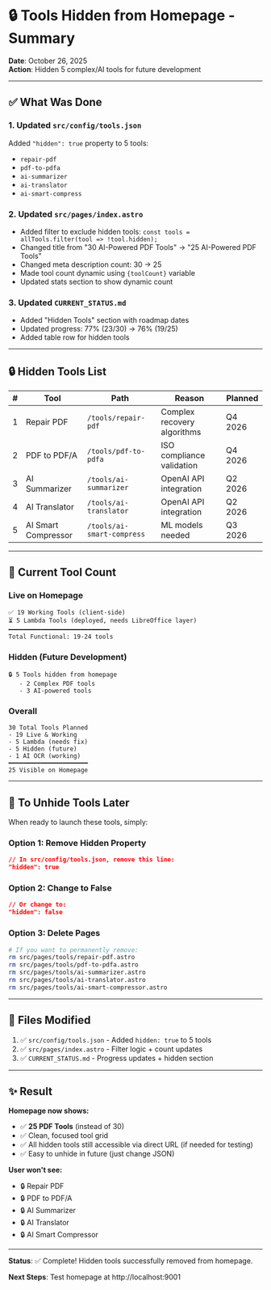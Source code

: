 # 🔒 Tools Hidden from Homepage - Summary

**Date**: October 26, 2025  
**Action**: Hidden 5 complex/AI tools for future development

---

## ✅ **What Was Done**

### 1. Updated `src/config/tools.json`
Added `"hidden": true` property to 5 tools:
- `repair-pdf`
- `pdf-to-pdfa`
- `ai-summarizer`
- `ai-translator`
- `ai-smart-compress`

### 2. Updated `src/pages/index.astro`
- Added filter to exclude hidden tools: `const tools = allTools.filter(tool => !tool.hidden);`
- Changed title from "30 AI-Powered PDF Tools" → "25 AI-Powered PDF Tools"
- Changed meta description count: 30 → 25
- Made tool count dynamic using `{toolCount}` variable
- Updated stats section to show dynamic count

### 3. Updated `CURRENT_STATUS.md`
- Added "Hidden Tools" section with roadmap dates
- Updated progress: 77% (23/30) → 76% (19/25)
- Added table row for hidden tools

---

## 🔒 **Hidden Tools List**

| # | Tool | Path | Reason | Planned |
|---|------|------|--------|---------|
| 1 | Repair PDF | `/tools/repair-pdf` | Complex recovery algorithms | Q4 2026 |
| 2 | PDF to PDF/A | `/tools/pdf-to-pdfa` | ISO compliance validation | Q4 2026 |
| 3 | AI Summarizer | `/tools/ai-summarizer` | OpenAI API integration | Q2 2026 |
| 4 | AI Translator | `/tools/ai-translator` | OpenAI API integration | Q2 2026 |
| 5 | AI Smart Compressor | `/tools/ai-smart-compress` | ML models needed | Q3 2026 |

---

## 🎯 **Current Tool Count**

### Live on Homepage
```
✅ 19 Working Tools (client-side)
⏳ 5 Lambda Tools (deployed, needs LibreOffice layer)
━━━━━━━━━━━━━━━━━━━━━━━━━━━━
Total Functional: 19-24 tools
```

### Hidden (Future Development)
```
🔒 5 Tools hidden from homepage
   - 2 Complex PDF tools
   - 3 AI-powered tools
```

### Overall
```
30 Total Tools Planned
- 19 Live & Working
- 5 Lambda (needs fix)
- 5 Hidden (future)
- 1 AI OCR (working)
━━━━━━━━━━━━━━━━━━━━━━
25 Visible on Homepage
```

---

## 🚀 **To Unhide Tools Later**

When ready to launch these tools, simply:

### Option 1: Remove Hidden Property
```json
// In src/config/tools.json, remove this line:
"hidden": true
```

### Option 2: Change to False
```json
// Or change to:
"hidden": false
```

### Option 3: Delete Pages
```bash
# If you want to permanently remove:
rm src/pages/tools/repair-pdf.astro
rm src/pages/tools/pdf-to-pdfa.astro
rm src/pages/tools/ai-summarizer.astro
rm src/pages/tools/ai-translator.astro
rm src/pages/tools/ai-smart-compressor.astro
```

---

## 📝 **Files Modified**

1. ✅ `src/config/tools.json` - Added `hidden: true` to 5 tools
2. ✅ `src/pages/index.astro` - Filter logic + count updates
3. ✅ `CURRENT_STATUS.md` - Progress updates + hidden section

---

## ✨ **Result**

**Homepage now shows:**
- ✅ **25 PDF Tools** (instead of 30)
- ✅ Clean, focused tool grid
- ✅ All hidden tools still accessible via direct URL (if needed for testing)
- ✅ Easy to unhide in future (just change JSON)

**User won't see:**
- 🔒 Repair PDF
- 🔒 PDF to PDF/A
- 🔒 AI Summarizer
- 🔒 AI Translator
- 🔒 AI Smart Compressor

---

**Status**: ✅ Complete! Hidden tools successfully removed from homepage.

**Next Steps**: Test homepage at http://localhost:9001









